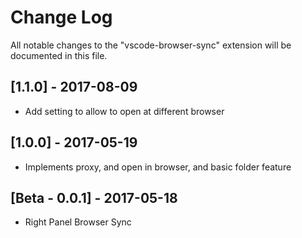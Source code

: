# Change Log

All notable changes to the "vscode-browser-sync" extension will be documented in this file.

## [1.1.0] - 2017-08-09
- Add setting to allow to open at different browser

## [1.0.0] - 2017-05-19
- Implements proxy, and open in browser, and basic folder feature

## [Beta - 0.0.1] - 2017-05-18
- Right Panel Browser Sync